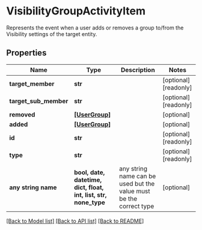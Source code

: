 # VisibilityGroupActivityItem

Represents the event when a user adds or removes a group to/from the Visibility settings of the target entity.

## Properties
Name | Type | Description | Notes
------------ | ------------- | ------------- | -------------
**target_member** | **str** |  | [optional] [readonly] 
**target_sub_member** | **str** |  | [optional] [readonly] 
**removed** | [**[UserGroup]**](UserGroup.md) |  | [optional] 
**added** | [**[UserGroup]**](UserGroup.md) |  | [optional] 
**id** | **str** |  | [optional] [readonly] 
**type** | **str** |  | [optional] [readonly] 
**any string name** | **bool, date, datetime, dict, float, int, list, str, none_type** | any string name can be used but the value must be the correct type | [optional]

[[Back to Model list]](../README.md#documentation-for-models) [[Back to API list]](../README.md#documentation-for-api-endpoints) [[Back to README]](../README.md)


